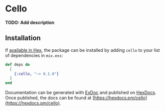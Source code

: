 # Cello

**TODO: Add description**

## Installation

If [available in Hex](https://hex.pm/docs/publish), the package can be installed
by adding `cello` to your list of dependencies in `mix.exs`:

```elixir
def deps do
  [
    {:cello, "~> 0.1.0"}
  ]
end
```

Documentation can be generated with [ExDoc](https://github.com/elixir-lang/ex_doc)
and published on [HexDocs](https://hexdocs.pm). Once published, the docs can
be found at [https://hexdocs.pm/cello](https://hexdocs.pm/cello).

